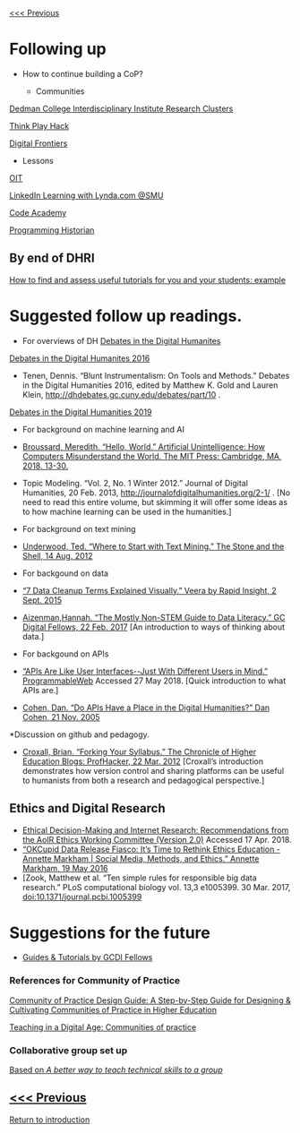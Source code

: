 [<<< Previous](why.md) 

# Following up

* How to continue building a CoP? 

  * Communities 

[Dedman College Interdisciplinary Institute Research Clusters](https://www.smu.edu/Dedman/DCII/Programs/ResearchClusters)

[Think Play Hack ](https://github.com/SouthernMethodistUniversity/think-play-hack)

[Digital Frontiers](https://digital-frontiers.org/)

   * Lessons

[OIT](https://www.smu.edu/OIT/Training) 

[LinkedIn Learning with Lynda.com @SMU](https://www.smu.edu/OIT/Services/LinkedIn)

[Code Academy](https://www.codecademy.com/) 

[Programming Historian ](https://programminghistorian.org/)


## By end of DHRI
[How to find and assess useful tutorials for you and your students: example](http://miriamposner.com/blog/tutorials-ive-written/)


# Suggested follow up readings.
   * For overviews of DH
[Debates in the Digital Humanites](https://dhdebates.gc.cuny.edu/projects/debates-in-the-digital-humanities)

[Debates in the Digital Humanites 2016](https://dhdebates.gc.cuny.edu/projects/debates-in-the-digital-humanities-2016)
* Tenen, Dennis. “Blunt Instrumentalism: On Tools and Methods.” Debates in the Digital Humanities 2016, edited by Matthew K. Gold and Lauren Klein, http://dhdebates.gc.cuny.edu/debates/part/10 . 

[Debates in the Digital Humanities 2019](https://dhdebates.gc.cuny.edu/projects/debates-in-the-digital-humanities-2019)

* For background on machine learning and AI 
* [Broussard, Meredith. “Hello, World.” Artificial Unintelligence: How Computers Misunderstand the World. The MIT Press: Cambridge, MA, 2018. 13-30.](https://smu.primo.exlibrisgroup.com/discovery/fulldisplay?docid=pq_ebook_centralEBC5355856&context=PC&vid=01SMU_INST:01SMU&search_scope=MyInst_and_CI&tab=Everything&lang=en) 
* Topic Modeling. “Vol. 2, No. 1 Winter 2012.” Journal of Digital Humanities, 20 Feb. 2013, http://journalofdigitalhumanities.org/2-1/ . [No need to read this entire volume, but skimming it will offer some ideas as to how machine learning can be used in the humanities.]

* For background on text mining
* [Underwood, Ted. “Where to Start with Text Mining.” The Stone and the Shell, 14 Aug. 2012](https://tedunderwood.com/2012/08/14/where-to-start-with-text-mining/)

 * For backgound on data 
* [“7 Data Cleanup Terms Explained Visually.” Veera by Rapid Insight, 2 Sept. 2015](http://www.rapidinsightinc.com/7-data-cleanup-terms-explained-visually/)
* [Aizenman,Hannah. “The Mostly Non-STEM Guide to Data Literacy.” GC Digital Fellows, 22 Feb. 2017](https://digitalfellows.commons.gc.cuny.edu/2017/02/22/the-mostly-non-stem-guide-to-data-literacy/) [An introduction to ways of thinking about data.]

 * For backgound on APIs
* [“APIs Are Like User Interfaces--Just With Different Users in Mind.” ProgrammableWeb](https://www.programmableweb.com/news/apis-are-user-interfaces-just-different-users-mind/analysis/2015/12/03) Accessed 27 May 2018. [Quick introduction to what APIs are.] 
* [Cohen, Dan. “Do APIs Have a Place in the Digital Humanities?” Dan Cohen, 21 Nov. 2005](https://dancohen.org/2005/11/21/do-apis-have-a-place-in-the-digital-humanities/)

*Discussion on github and pedagogy. 
* [Croxall, Brian. “Forking Your Syllabus.” The Chronicle of Higher Education Blogs: ProfHacker, 22 Mar. 2012](https://www.chronicle.com/blogs/profhacker/forking-your-syllabus/39137) [Croxall’s introduction demonstrates how version control and sharing platforms can be useful to humanists from both a research and pedagogical perspective.]

 ## Ethics and Digital Research
* [Ethical Decision-Making and Internet Research: Recommendations from the AoIR Ethics Working Committee (Version 2.0)](http://aoir.org/reports/ethics2.pdf) Accessed 17 Apr. 2018.
* [“OKCupid Data Release Fiasco: It’s Time to Rethink Ethics Education - Annette Markham | Social Media, Methods, and Ethics.” Annette Markham, 19 May 2016](https://socialmediacollective.org/2016/05/18/the-okcupid-data-release-fiasco-its-time-to-rethink-ethics-education/)
* [Zook, Matthew et al. “Ten simple rules for responsible big data research.” PLoS computational biology vol. 13,3 e1005399. 30 Mar. 2017, [doi:10.1371/journal.pcbi.1005399](https://www.ncbi.nlm.nih.gov/pmc/articles/PMC5373508/)

# Suggestions for the future
* [Guides & Tutorials by GCDI Fellows](https://gcdi.commons.gc.cuny.edu/guides-tutorials/)

### References for Community of Practice
[Community of Practice Design Guide: A Step-by-Step Guide for Designing & Cultivating Communities of Practice in Higher Education](https://library.educause.edu/resources/2005/1/community-of-practice-design-guide-a-stepbystep-guide-for-designing-cultivating-communities-of-practice-in-higher-education)   

[Teaching in a Digital Age: Communities of practice](https://opentextbc.ca/teachinginadigitalage/chapter/6-7-experiential-learning/) 

### Collaborative group set up
[Based on *A better way to teach technical skills to a group*](http://miriamposner.com/blog/a-better-way-to-teach-technical-skills-to-a-group/)

[<<< Previous](why.md) 
-----
[Return to introduction](https://github.com/DHRISMU/intro)


  
